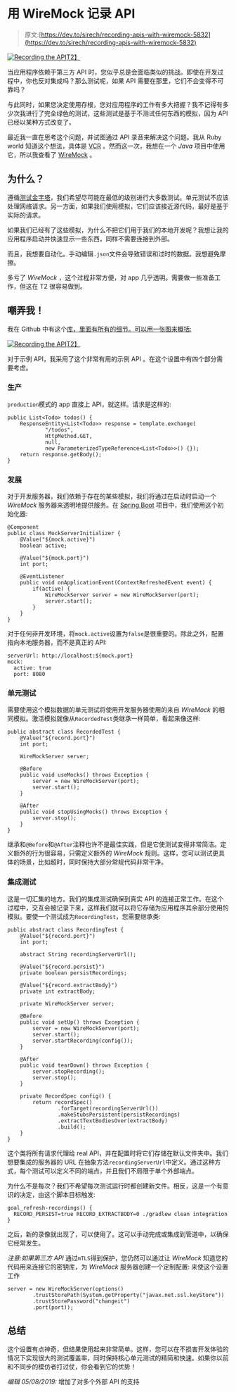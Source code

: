 # 用 WireMock 记录 API

> 原文:[https://dev.to/sirech/recording-apis-with-wiremock-5832](https://dev.to/sirech/recording-apis-with-wiremock-5832)

[![Recording the API](../Images/5877bbc11f8eac5a56c9566e1ade869c.png "Recording the API")T2】](///static/f848aea11cf8e83b7deb3b37a8b8ed63/01e7c/cassette.png)

当应用程序依赖于第三方 API 时，您似乎总是会面临类似的挑战。即使在开发过程中，你也反对集成吗？那么测试呢，如果 API 需要在那里，它们不会变得不可靠吗？

与此同时，如果您决定使用存根，您对应用程序的工作有多大把握？我不记得有多少次我进行了完全绿色的测试，这些测试是基于不测试任何东西的模拟，因为 API 已经以某种方式改变了。

最近我一直在思考这个问题，并试图通过 API 录音来解决这个问题。我从 Ruby world 知道这个想法，具体是 [VCR](https://github.com/vcr/vcr) 。然而这一次，我想在一个 *Java* 项目中使用它，所以我查看了 [WireMock](http://wiremock.org/) 。

## 为什么？

遵循[测试金字塔](https://martinfowler.com/bliki/TestPyramid.html)，我们希望尽可能在最低的级别进行大多数测试。单元测试不应该处理网络请求。另一方面，如果我们使用模拟，它们应该接近源代码，最好是基于实际的请求。

如果我们已经有了这些模拟，为什么不把它们用于我们的本地开发呢？我想让我的应用程序启动并快速显示一些东西，同样不需要连接到外部。

而且，我想要自动化。手动编辑`.json`文件会导致错误和过时的数据。我想避免摩擦。

多亏了 *WireMock* ，这个过程非常方便，对 app 几乎透明。需要做一些准备工作，但这在 T2 很容易做到。

## 嘲弄我！

我在 Github 中有这个[库，里面有所有的细节。可以用一张图来概括:](https://github.com/sirech/example-wiremock-recorder)

[![Recording the API](../Images/a812bc9b0c5598bc41ff097f9ba5a712.png)T2】](https://res.cloudinary.com/practicaldev/image/fetch/s--dvuaCwss--/c_limit%2Cf_auto%2Cfl_progressive%2Cq_auto%2Cw_880/https://github.com/sirech/example-wiremock-recorder/raw/master/images/diagram.png)

对于示例 API，我采用了这个非常有用的示例 API 。在这个设置中有四个部分需要考虑。

### 生产

`production`模式的 app 直接上 API，就这样。请求是这样的:

```
public List<Todo> todos() {
    ResponseEntity<List<Todo>> response = template.exchange(
            "/todos",
            HttpMethod.GET,
            null,
            new ParameterizedTypeReference<List<Todo>>() {});
    return response.getBody();
} 
```

### 发展

对于开发服务器，我们依赖于存在的某些模拟，我们将通过在启动时启动一个 *WireMock* 服务器来透明地提供服务。在 [Spring Boot](https://spring.io/projects/spring-boot) 项目中，我们使用这个初始化器:

```
@Component
public class MockServerInitializer {
    @Value("${mock.active}")
    boolean active;

    @Value("${mock.port}")
    int port;

    @EventListener
    public void onApplicationEvent(ContextRefreshedEvent event) {
        if(active) {
            WireMockServer server = new WireMockServer(port);
            server.start();
        }
    }
} 
```

对于任何非开发环境，将`mock.active`设置为`false`是很重要的。除此之外，配置指向本地服务器，而不是真正的 API:

```
serverUrl: http://localhost:${mock.port}
mock:
  active: true
  port: 8080 
```

### 单元测试

需要使用这个模拟数据的单元测试将使用开发服务器使用的来自 *WireMock* 的相同模拟。激活模拟就像从`RecordedTest`类继承一样简单，看起来像这样:

```
public abstract class RecordedTest {
    @Value("${record.port}")
    int port;

    WireMockServer server;

    @Before
    public void useMocks() throws Exception {
        server = new WireMockServer(port);
        server.start();
    }

    @After
    public void stopUsingMocks() throws Exception {
        server.stop();
    }
} 
```

继承和`@Before`和`@After`注释也许不是最佳实践，但是它使测试变得非常简洁。定义额外的行为很容易，只需定义额外的 *WireMock* 规则。这样，您可以测试更具体的场景，比如超时，同时保持大部分常规代码非常干净。

### 集成测试

这是一切汇集的地方。我们的集成测试确保到真实 API 的连接正常工作。在这个过程中，交互会被记录下来，这样我们就可以将它存储为应用程序其余部分使用的模拟。要使一个测试成为`RecordingTest`，您需要继承类:

```
public abstract class RecordingTest {
    @Value("${record.port}")
    int port;

    abstract String recordingServerUrl();

    @Value("${record.persist}")
    private boolean persistRecordings;

    @Value("${record.extractBody}")
    private int extractBody;

    private WireMockServer server;

    @Before
    public void setUp() throws Exception {
        server = new WireMockServer(port);
        server.start();
        server.startRecording(config());
    }

    @After
    public void tearDown() throws Exception {
        server.stopRecording();
        server.stop();
    }

    private RecordSpec config() {
        return recordSpec()
                .forTarget(recordingServerUrl())
                .makeStubsPersistent(persistRecordings)
                .extractTextBodiesOver(extractBody)
                .build();
    }
} 
```

这个类将所有请求代理给 real API，并在配置时将它们存储在默认文件夹中。我们想要集成的服务器的 URL 在抽象方法`recordingServerUrl`中定义。通过这种方式，每个测试可以定义不同的端点，并且我们不局限于单个外部端点。

为什么不是每次？我们不希望每次测试运行时都创建新文件。相反，这是一个有意识的决定，由这个脚本目标触发:

```
goal_refresh-recordings() {
  RECORD_PERSIST=true RECORD_EXTRACTBODY=0 ./gradlew clean integration
} 
```

之后，新的录像就出现了，可以使用了。这可以手动完成或集成到管道中，以确保它经常发生。

*注意:*如果*第三方 API* 通过`mTLS`得到保护，您仍然可以通过让 *WireMock* 知道您的代码用来连接它的密钥库，为 *WireMock* 服务器创建一个定制配置:
来使这个设置工作

```
server = new WireMockServer(options()
        .trustStorePath(System.getProperty("javax.net.ssl.keyStore"))
        .trustStorePassword("changeit")
        .port(port)); 
```

## 总结

这个设置有点神奇，但结果使用起来非常简单。这样，您可以在不损害开发体验的情况下实现很大的测试覆盖率，同时保持核心单元测试的精简和快速。如果你以前和不同步的模仿者打过仗，你会看到它的优势！

*编辑 05/08/2019:* 增加了对多个外部 API 的支持